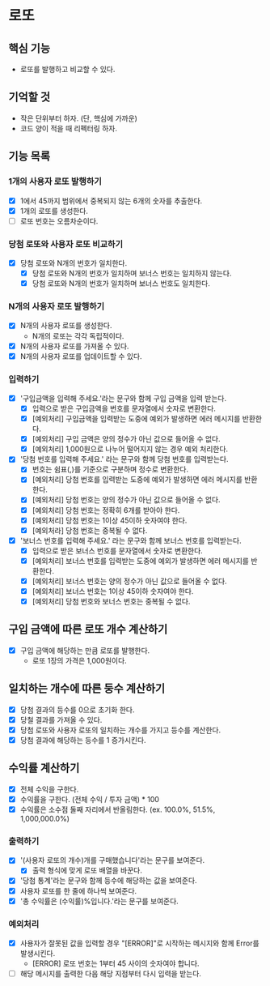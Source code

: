 # 로또

## 핵심  기능

- 로또를 발행하고 비교할 수 있다.

## 기억할 것

- 작은 단위부터 하자. (단, 핵심에 가까운)
- 코드 양이 적을 때 리펙터링 하자.

## 기능 목록

### 1개의 사용자 로또 발행하기

- [x] 1에서 45까지 범위에서 중복되지 않는 6개의 숫자를 추출한다.
- [x] 1개의 로또를 생성한다.
- [ ] 로또 번호는 오름차순이다.

### 당첨 로또와 사용자 로또 비교하기

- [x] 당첨 로또와 N개의 번호가 일치한다.
  - [x] 당첨 로또와 N개의 번호가 일치하며 보너스 번호는 일치하지 않는다.
  - [x] 당첨 로또와 N개의 번호가 일치하며 보너스 번호도 일치한다.

### N개의 사용자 로또 발행하기

- [x] N개의 사용자 로또를 생성한다.
  - N개의 로또는 각각 독립적이다.
- [x] N개의 사용자 로또를 가져올 수 있다.
- [x] N개의 사용자 로또를 업데이트할 수 있다.

### 입력하기

- [x] '구입금액을 입력해 주세요.'라는 문구와 함께 구입 금액을 입력 받는다.
  - [x] 입력으로 받은 구입금액을 번호를 문자열에서 숫자로 변환한다.
  - [x] [예외처리] 구입금액을 입력받는 도중에 예외가 발생하면 에러 메시지를 반환한다.
  - [x] [예외처리] 구입 금액은 양의 정수가 아닌 값으로 들어올 수 없다.
  - [x] [예외처리] 1,000원으로 나누어 떨어지지 않는 경우 예외 처리한다.

- [x] '당첨 번호를 입력해 주세요.' 라는 문구와 함께 당첨 번호를 입력받는다.
  - [x] 번호는 쉼표(,)를 기준으로 구분하며 정수로 변환한다.
  - [x] [예외처리] 당첨 번호를 입력받는 도중에 예외가 발생하면 에러 메시지를 반환한다.
  - [x] [예외처리] 당첨 번호는 양의 정수가 아닌 값으로 들어올 수 없다.
  - [x] [예외처리] 당첨 번호는 정확히 6개를 받아야 한다.
  - [x] [예외처리] 당첨 번호는 1이상 45이하 숫자여야 한다.
  - [x] [예외처라] 당첨 번호는 중복될 수 없다.
- [x] '보너스 번호를 입력해 주세요.' 라는 문구와 함께 보너스 번호를 입력받는다.
  - [x] 입력으로 받은 보너스 번호를 문자열에서 숫자로 변환한다.
  - [x] [예외처리] 보너스 번호를 입력받는 도중에 예외가 발생하면 에러 메시지를 반환한다.
  - [x] [예외처리] 보너스 번호는 양의 정수가 아닌 값으로 들어올 수 없다.
  - [x] [예외처리] 보너스 번호는 1이상 45이하 숫자여야 한다.
  - [x] [예외처리] 당첨 번호와 보너스 번호는 중복될 수 없다.

## 구입 금액에 따른 로또 개수 계산하기

- [x] 구입 금액에 해당하는 만큼 로또를 발행한다.
  - 로또 1장의 가격은 1,000원이다.

## 일치하는 개수에 따른 둥수 계산하기

- [x] 당첨 결과의 등수를 0으로 초기화 한다.
- [x] 당철 결과를 가져올 수 있다.
- [x] 당첨 로또와 사용자 로또의 일치하는 개수를 가지고 등수를 계산한다.
- [x] 당첨 결과에 해당하는 등수를 1 증가시킨다.

## 수익률 계산하기

- [x] 전체 수익을 구한다.
- [x] 수익률을 구한다. (전체 수익 / 투자 금액) * 100
- [x] 수익률은 소수점 둘째 자리에서 반올림한다. (ex. 100.0%, 51.5%, 1,000,000.0%)

### 출력하기

- [x] '(사용자 로또의 개수)개를 구매했습니다'라는 문구를 보여준다.
  - [x] 출력 형식에 맞게 로또 배열을 바꾼다.
- [x] '당첨 통계'라는 문구와 함께 등수에 해당하는 값을 보여준다.
- [x] 사용자 로또를 한 줄에 하나씩 보여준다.
- [x] '총 수익률은 (수익률)%입니다.'라는 문구를 보여준다.

### 예외처리

- [x] 사용자가 잘못된 값을 입력할 경우 "[ERROR]"로 시작하는 메시지와 함께 Error를 발생시킨다.
  - [ERROR] 로또 번호는 1부터 45 사이의 숫자여야 합니다.
- [ ] 해당 메시지를 출력한 다음 해당 지점부터 다시 입력을 받는다.
